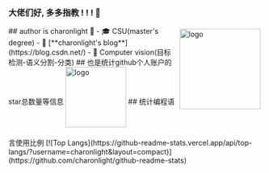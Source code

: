 ### 大佬们好, 多多指教 ! ! ! 👋

<!--
**charonlight/charonlight** is a ✨ _special_ ✨ repository because its `README.md` (this file) appears on your GitHub profile.

Here are some ideas to get you started:

- 🔭 I’m currently working on ...
- 🌱 I’m currently learning ...
- 👯 I’m looking to collaborate on ...
- 🤔 I’m looking for help with ...
- 💬 Ask me about ...
- 📫 How to reach me: ...
- 😄 Pronouns: ...
- ⚡ Fun fact: ...
-->


<img src="https://github-readme-stats.vercel.app/api?username=charonlight&show_icons=true" alt="logo" height="160" align="right" style="margin: 5px; margin-bottom: 20px;" />
## author is charonlight 👋
- 🎓 CSU(master's degree)
- 📖 [**charonlight's blog**](https://blog.csdn.net/)
- 🔭 Computer vision(目标检测-语义分割-分类)
## 也是统计github个人账户的star总数量等信息
<img src="https://github-profile-trophy.vercel.app/?username=charonlight&theme=flat" alt="logo" height="120" align="center" style="margin: auto; margin-bottom: 20px;" />
## 统计编程语言使用比例
[![Top Langs](https://github-readme-stats.vercel.app/api/top-langs/?username=charonlight&layout=compact)](https://github.com/charonlight/github-readme-stats)

